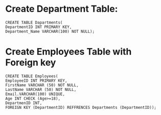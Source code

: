 # Create Department Table: 
```mysql
CREATE TABLE Dapartments(
DepartmentID INT PRIMARY KEY, 
Department_Name VARCHAR(100) NOT NULL);
```
# Create Employees Table with Foreign key
```mysql
CREATE TABLE Employees(
EmployeeID INT PRIMARY KEY,
FirstName VARCHAR (50) NOT NULL,
LastName VARCHAR (50) NOT NULL,
Email.VARCHAR(100) UNIQUE,
Age INT CHECK (Age>=18),
DepartmenID INT,
FOREIGN KEY (DepartmentID) REFFRENCES Departments (DepartmentID));
```

